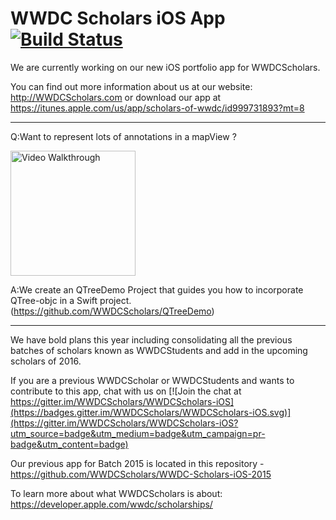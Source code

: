 # WWDC Scholars iOS App [![Build Status](https://travis-ci.org/WWDCScholars/WWDCScholars-iOS.svg?branch=master)](https://travis-ci.org/WWDCScholars/WWDCScholars-iOS)

We are currently working on our new iOS portfolio app for WWDCScholars.

You can find out more information about us at our website: http://WWDCScholars.com or download our app at https://itunes.apple.com/us/app/scholars-of-wwdc/id999731893?mt=8

* * *
Q:Want to represent lots of annotations in a mapView ?

<img src='./images/mapView.gif' title='First UI' width='200px' alt='Video Walkthrough'/>

A:We create an QTreeDemo Project that guides you how to incorporate QTree-objc in a Swift project.(https://github.com/WWDCScholars/QTreeDemo)

* * *

We have bold plans this year including consolidating all the previous batches of scholars known as WWDCStudents and add in the upcoming scholars of 2016.

If you are a previous WWDCScholar or WWDCStudents and wants to contribute to this app, chat with us on [![Join the chat at https://gitter.im/WWDCScholars/WWDCScholars-iOS](https://badges.gitter.im/WWDCScholars/WWDCScholars-iOS.svg)](https://gitter.im/WWDCScholars/WWDCScholars-iOS?utm_source=badge&utm_medium=badge&utm_campaign=pr-badge&utm_content=badge)

Our previous app for Batch 2015 is located in this repository - https://github.com/WWDCScholars/WWDC-Scholars-iOS-2015

To learn more about what WWDCScholars is about: https://developer.apple.com/wwdc/scholarships/
